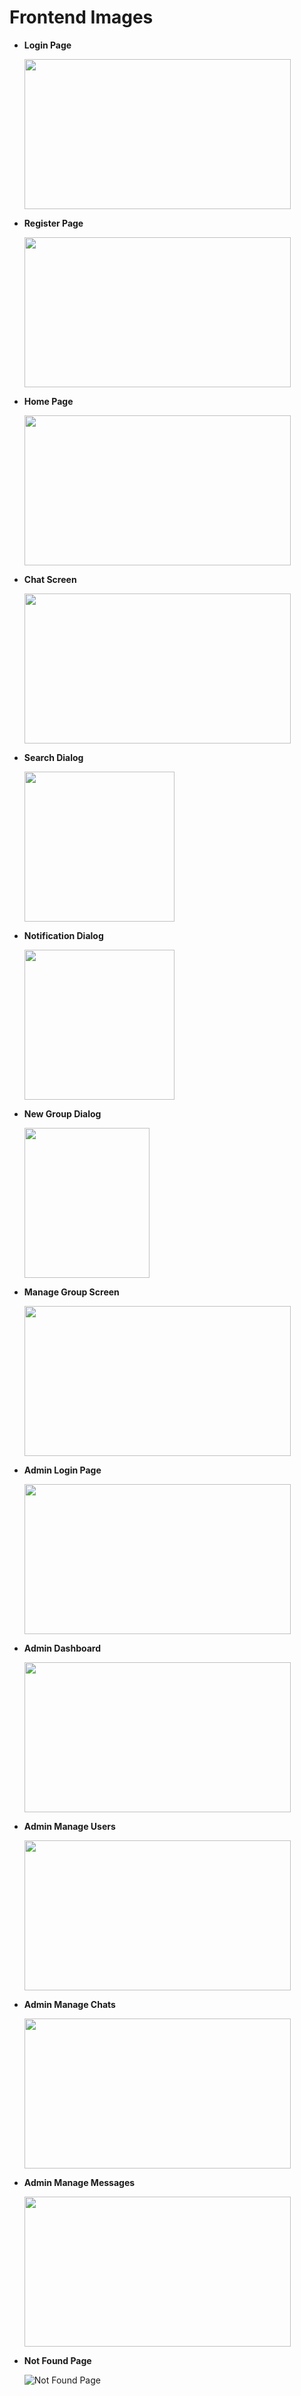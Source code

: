 # Frontend Images

- **Login Page**

  <img src="src/assets/images/pages_snapshots/SignIn.png" width="426px" height="240px">

- **Register Page**

    <img src="src/assets/images/pages_snapshots/SignUp.png" width="426px" height="240px">

- **Home Page**

    <img src="src/assets/images/pages_snapshots/HomeScreen.png" width="426px" height="240px">

- **Chat Screen**

    <img src="src/assets/images/pages_snapshots/ChatScreen.png" width="426px" height="240px">

- **Search Dialog**

    <img src="src/assets/images/pages_snapshots/SearchDialog.png" width="240px" height="240px">

- **Notification Dialog**

    <img src="src/assets/images/pages_snapshots/NotificationDialog.png" width="240px" height="240px">

- **New Group Dialog**

    <img src="src/assets/images/pages_snapshots/AddGroup.png" width="200px" height="240px">

- **Manage Group Screen**

    <img src="src/assets/images/pages_snapshots/ManageGroups.png" width="426px" height="240px">
  
- **Admin Login Page**

    <img src="src/assets/images/pages_snapshots/AdminLogin.png" width="426px" height="240px">
  
- **Admin Dashboard**

    <img src="src/assets/images/pages_snapshots/DashBoard.png" width="426px" height="240px">

- **Admin Manage Users**
    
    <img src="src/assets/images/pages_snapshots/UserManagement.gif" width="426px" height="240px">

- **Admin Manage Chats**
    
    <img src="src/assets/images/pages_snapshots/ChatManagement.gif" width="426px" height="240px">

- **Admin Manage Messages**

    <img src="src/assets/images/pages_snapshots/MessageManagement.gif" width="426px" height="240px">

- **Not Found Page**

    ![Not Found Page](src/assets/images/pages_snapshots/not-found-page.gif)